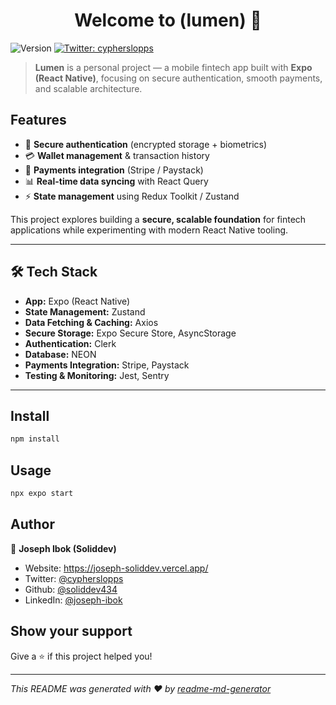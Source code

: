<h1 align="center">Welcome to (lumen) 👋</h1>
<p>
  <img alt="Version" src="https://img.shields.io/badge/version-(1.0.0)-blue.svg?cacheSeconds=2592000" />
  <a href="https://twitter.com/cypherslopps" target="_blank">
    <img alt="Twitter: cypherslopps" src="https://img.shields.io/twitter/follow/cypherslopps.svg?style=social" />
  </a>
</p>

> **Lumen** is a personal project — a mobile fintech app built with **Expo (React Native)**, focusing on secure authentication, smooth payments, and scalable architecture.

## Features

- 🔐 **Secure authentication** (encrypted storage + biometrics)
- 💳 **Wallet management** & transaction history
- 💸 **Payments integration** (Stripe / Paystack)
- 📊 **Real-time data syncing** with React Query
- ⚡ **State management** using Redux Toolkit / Zustand

This project explores building a **secure, scalable foundation** for fintech applications while experimenting with modern React Native tooling.

---

## 🛠 Tech Stack

- **App:** Expo (React Native)
- **State Management:** Zustand
- **Data Fetching & Caching:** Axios
- **Secure Storage:** Expo Secure Store, AsyncStorage
- **Authentication:** Clerk
- **Database:** NEON
- **Payments Integration:** Stripe, Paystack
- **Testing & Monitoring:** Jest, Sentry

---

## Install

```sh
npm install
```

## Usage

```sh
npx expo start
```

## Author

👤 **Joseph Ibok (Soliddev)**

- Website: https://joseph-soliddev.vercel.app/
- Twitter: [@cypherslopps](https://twitter.com/cypherslopps)
- Github: [@soliddev434](https://github.com/soliddev434)
- LinkedIn: [@joseph-ibok](https://linkedin.com/in/joseph-ibok)

## Show your support

Give a ⭐️ if this project helped you!

---

_This README was generated with ❤️ by [readme-md-generator](https://github.com/kefranabg/readme-md-generator)_
